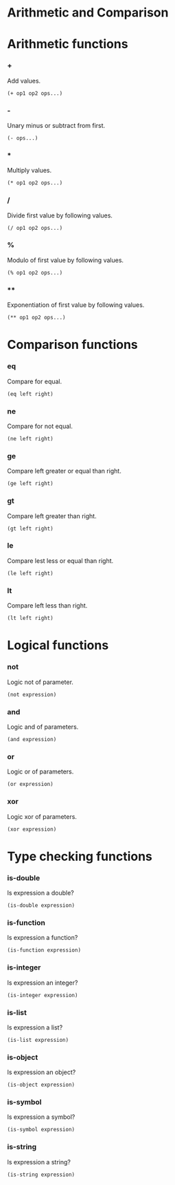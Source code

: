 # Arithmetic and Comparison

# Arithmetic functions

### +
Add values.
```
(+ op1 op2 ops...)
```

### -
Unary minus or subtract from first.
```
(- ops...)
```

### *
Multiply values.
```
(* op1 op2 ops...)
```

### /
Divide first value by following values.
```
(/ op1 op2 ops...)
```

### %
Modulo of first value by following values.
```
(% op1 op2 ops...)
```

### **
Exponentiation of first value by following values.
```
(** op1 op2 ops...)
```

# Comparison functions

### eq
Compare for equal.
```
(eq left right)
```

### ne
Compare for not equal.
```
(ne left right)
```

### ge
Compare left greater or equal than right.
```
(ge left right)
```

### gt
Compare left greater than right.
```
(gt left right)
```

### le
Compare lest less or equal than right.
```
(le left right)
```

### lt
Compare left less than right.
```
(lt left right)
```

# Logical functions

### not
Logic not of parameter.
```
(not expression)
```

### and
Logic and of parameters.
```
(and expression)
```

### or
Logic or of parameters.
```
(or expression)
```

### xor
Logic xor of parameters.
```
(xor expression)
```

# Type checking functions

### is-double
Is expression a double?
```
(is-double expression)
```

### is-function
Is expression a function?
```
(is-function expression)
```

### is-integer
Is expression an integer?
```
(is-integer expression)
```

### is-list
Is expression a list?
```
(is-list expression)
```

### is-object
Is expression an object?
```
(is-object expression)
```

### is-symbol
Is expression a symbol?
```
(is-symbol expression)
```

### is-string
Is expression a string?
```
(is-string expression)
```


